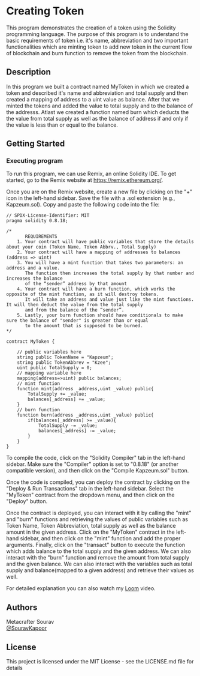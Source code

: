 # Creating Token

This program demonstrates the creation of a token using the Solidity programming language. The purpose of this program is to understand the basic requirements of token i.e. it's name, abbreviation and two important functionalities which are minting token to add new token in the current flow of blockchain and burn function to remove the token from the blockchain.

## Description

In this program we built a contract named MyToken in which we created a token and described it's name and abbreviation and total supply and then created a mapping of address to a uint value as balance. After that we minted the tokens and added the value to total supply and to the balance of the addresss. Atlast we created a function named burn which deducts the the value from total supply as well as the balance of address if and only if the value is less than or equal to the balance.

## Getting Started

### Executing program

To run this program, we can use Remix, an online Solidity IDE. To get started, go to the Remix website at https://remix.ethereum.org/.

Once you are on the Remix website, create a new file by clicking on the "+" icon in the left-hand sidebar. Save the file with a .sol extension (e.g., Kapzeum.sol). Copy and paste the following code into the file:

```solidity
// SPDX-License-Identifier: MIT
pragma solidity 0.8.18;

/*
       REQUIREMENTS
    1. Your contract will have public variables that store the details about your coin (Token Name, Token Abbrv., Total Supply)
    2. Your contract will have a mapping of addresses to balances (address => uint)
    3. You will have a mint function that takes two parameters: an address and a value. 
       The function then increases the total supply by that number and increases the balance 
       of the “sender” address by that amount
    4. Your contract will have a burn function, which works the opposite of the mint function, as it will destroy tokens. 
       It will take an address and value just like the mint functions. It will then deduct the value from the total supply 
       and from the balance of the “sender”.
    5. Lastly, your burn function should have conditionals to make sure the balance of "sender" is greater than or equal 
       to the amount that is supposed to be burned.
*/

contract MyToken {

    // public variables here
    string public TokenName = "Kapzeum";
    string public TokenAbbrev = "Kzee";
    uint public TotalSupply = 0;
    // mapping variable here
    mapping(address=>uint) public balances;
    // mint function
    function mint(address _address,uint _value) public{
        TotalSupply += _value;
        balances[_address] += _value;
    }
    // burn function
    function burn(address _address,uint _value) public{
        if(balances[_address] >= _value){
            TotalSupply -= _value;
            balances[_address] -= _value;
        }
    }
}

```

To compile the code, click on the "Solidity Compiler" tab in the left-hand sidebar. Make sure the "Compiler" option is set to "0.8.18" (or another compatible version), and then click on the "Compile Kapzeum.sol" button.

Once the code is compiled, you can deploy the contract by clicking on the "Deploy & Run Transactions" tab in the left-hand sidebar. Select the "MyToken" contract from the dropdown menu, and then click on the "Deploy" button.

Once the contract is deployed, you can interact with it by calling the "mint" and "burn" functions and retrieving the values of public variables such as Token Name, Token Abbreviation, total supply as well as the balance amount in the given address. Click on the "MyToken" contract in the left-hand sidebar, and then click on the "mint" function and add the proper arguments. Finally, click on the "transact" button to execute the function which adds balance to the total supply and the given address. We can also interact with the "burn" function and remove the amount from total supply and the given balance. We can also interact with the variables such as total supply and balance(mapped to a given address) and retrieve their values as well.

For detailed explanation you can also watch my [Loom](https://www.loom.com/share/be160f6acfc3405c8d2fb540b251b32b?sid=8c066c38-fa85-4ae1-81fd-b5013b8628f5) video.

## Authors

Metacrafter Sourav  
[@SouravKapoor](mailto:kapoorsourav15@gmail.com)


## License

This project is licensed under the MIT License - see the LICENSE.md file for details
